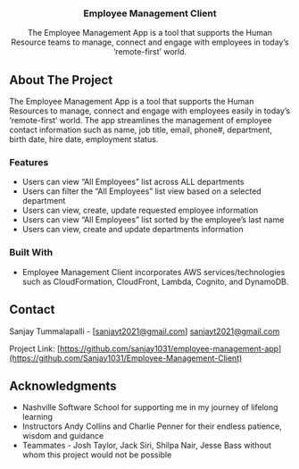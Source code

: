 <!-- Improved compatibility of back to top link: See: https://github.com/othneildrew/Best-README-Template/pull/73 -->
<a name="readme-top"></a>
<!--
*** Thanks for checking out the Best-README-Template. If you have a suggestion
*** that would make this better, please fork the repo and create a pull request
*** or simply open an issue with the tag "enhancement".
*** Don't forget to give the project a star!
*** Thanks again! Now go create something AMAZING! :D
-->

<h3 align="center">Employee Management Client</h3>

  <p align="center">
    The Employee Management App is a tool that supports the Human Resource teams to manage, connect and engage with employees  in today’s ‘remote-first’ world.
    <br />
  </p>  
</div>


<!-- ABOUT THE PROJECT -->
## About The Project
The Employee Management App is a tool that supports the Human Resources to manage, connect and engage with employees easily in today’s ‘remote-first’ world. The app streamlines the management of employee contact information such as name, job title, email, phone#, department, birth date, hire date, employment status.

### Features
* Users can view “All Employees” list across ALL departments
* Users can filter the “All Employees” list view based on a selected department
* Users can view, create, update requested employee information
* Users can view “All Employees” list sorted by the employee’s last name
* Users can view, create and update departments information


### Built With
* Employee Management Client incorporates AWS services/technologies such as CloudFormation, CloudFront, Lambda, Cognito, and DynamoDB.


<!-- CONTACT -->
## Contact

Sanjay Tummalapalli - [sanjayt2021@gmail.com] sanjayt2021@gmail.com

Project Link: [https://github.com/sanjay1031/employee-management-app](https://github.com/Sanjay1031/Employee-Management-Client)



<!-- ACKNOWLEDGMENTS -->
## Acknowledgments

* []() Nashville Software School for supporting me in my journey of lifelong learning
* []() Instructors Andy Collins and Charlie Penner for their endless patience, wisdom and guidance
* []() Teammates - Josh Taylor, Jack Siri, Shilpa Nair, Jesse Bass without whom this project would not be possible


<!-- MARKDOWN LINKS & IMAGES -->
<!-- https://www.markdownguide.org/basic-syntax/#reference-style-links -->
[contributors-shield]: https://img.shields.io/github/contributors/lafleurss/employee-management-app.svg?style=for-the-badge
[contributors-url]: https://github.com/lafleurss/employee-management-app/graphs/contributors
[forks-shield]: https://img.shields.io/github/forks/lafleurss/employee-management-app.svg?style=for-the-badge
[forks-url]: https://github.com/lafleurss/employee-management-app/network/members
[stars-shield]: https://img.shields.io/github/stars/lafleurss/employee-management-app.svg?style=for-the-badge
[stars-url]: https://github.com/lafleurss/employee-management-app/stargazers
[issues-shield]: https://img.shields.io/github/issues/lafleurss/employee-management-app.svg?style=for-the-badge
[issues-url]: https://github.com/lafleurss/employee-management-app/issues
[license-shield]: https://img.shields.io/github/license/lafleurss/employee-management-app.svg?style=for-the-badge
[license-url]: https://github.com/lafleurss/employee-management-app/blob/master/LICENSE.txt
[linkedin-shield]: https://img.shields.io/badge/-LinkedIn-black.svg?style=for-the-badge&logo=linkedin&colorB=555
[linkedin-url]: https://linkedin.com/in/linkedin_username
[product-screenshot]: documents/AppScreenshot.png
[architecture diagram]: documents/ArchitectureScreenshot.png
[Next.js]: https://img.shields.io/badge/next.js-000000?style=for-the-badge&logo=nextdotjs&logoColor=white
[Next-url]: https://nextjs.org/
[React.js]: https://img.shields.io/badge/React-20232A?style=for-the-badge&logo=react&logoColor=61DAFB
[React-url]: https://reactjs.org/
[Vue.js]: https://img.shields.io/badge/Vue.js-35495E?style=for-the-badge&logo=vuedotjs&logoColor=4FC08D
[Vue-url]: https://vuejs.org/
[Angular.io]: https://img.shields.io/badge/Angular-DD0031?style=for-the-badge&logo=angular&logoColor=white
[Angular-url]: https://angular.io/
[Svelte.dev]: https://img.shields.io/badge/Svelte-4A4A55?style=for-the-badge&logo=svelte&logoColor=FF3E00
[Svelte-url]: https://svelte.dev/
[Laravel.com]: https://img.shields.io/badge/Laravel-FF2D20?style=for-the-badge&logo=laravel&logoColor=white
[Laravel-url]: https://laravel.com
[Bootstrap.com]: https://img.shields.io/badge/Bootstrap-563D7C?style=for-the-badge&logo=bootstrap&logoColor=white
[Bootstrap-url]: https://getbootstrap.com
[JQuery.com]: https://img.shields.io/badge/jQuery-0769AD?style=for-the-badge&logo=jquery&logoColor=white
[JQuery-url]: https://jquery.com 
